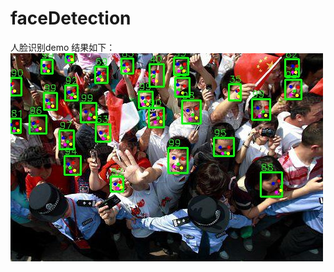 # faceDetection
人脸识别demo
结果如下：
![image](https://github.com/WindowsDriver/faceDetection/blob/main/result.jpg)
